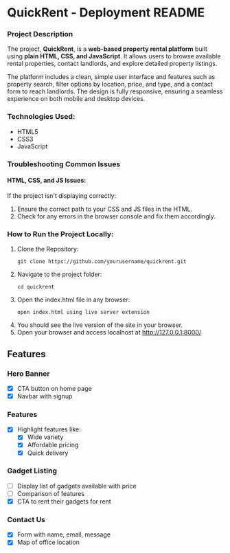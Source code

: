 # QuickRent - Deployment README

### Project Description
The project, **QuickRent**, is a **web-based property rental platform** built using **plain HTML, CSS, and JavaScript**. It allows users to browse available rental properties, contact landlords, and explore detailed property listings.

The platform includes a clean, simple user interface and features such as property search, filter options by location, price, and type, and a contact form to reach landlords. The design is fully responsive, ensuring a seamless experience on both mobile and desktop devices.

### Technologies Used:
- HTML5
- CSS3
- JavaScript

### Troubleshooting Common Issues

#### HTML, CSS, and JS Issues:
If the project isn't displaying correctly:
<ol>
  <li>Ensure the correct path to your CSS and JS files in the HTML.</li>
  <li>Check for any errors in the browser console and fix them accordingly.</li>
</ol>

### How to Run the Project Locally:
<ol>
  <li>Clone the Repository:
    <pre><code>git clone https://github.com/yourusername/quickrent.git</code></pre>
  </li>
  <li>Navigate to the project folder:
    <pre><code>cd quickrent</code></pre>
  </li>
  <li>Open the index.html file in any browser:
    <pre><code>open index.html using live server extension</code></pre>
  </li>
  <li>You should see the live version of the site in your browser.</li>
  <li>Open your browser and access localhost at <a href="http://127.0.0.1:8000/">http://127.0.0.1:8000/</a></li>
</ol>

## Features

### Hero Banner
- [x] CTA button on home page
- [x] Navbar with signup

### Features
- [x] Highlight features like:
  - [x] Wide variety
  - [x] Affordable pricing
  - [x] Quick delivery

### Gadget Listing
- [ ] Display list of gadgets available with price
- [ ] Comparison of features
- [x] CTA to rent their gadgets for rent

### Contact Us
- [x] Form with name, email, message
- [x] Map of office location
